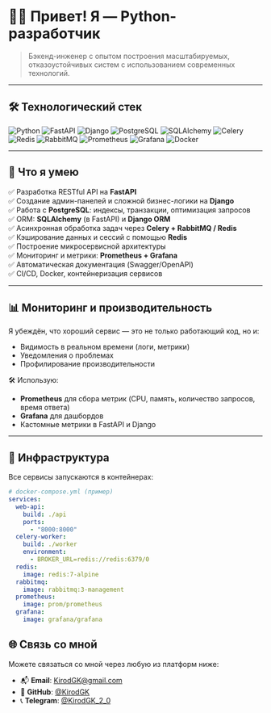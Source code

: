 # 👨‍💻 Привет! Я — Python-разработчик

> Бэкенд-инженер с опытом построения масштабируемых, отказоустойчивых систем с использованием современных технологий.

---

## 🛠️ Технологический стек

![Python](https://img.shields.io/badge/Python-3.12-blue?logo=python&logoColor=white)
![FastAPI](https://img.shields.io/badge/FastAPI-0.110-black?logo=fastapi&logoColor=white)
![Django](https://img.shields.io/badge/Django-4.2-green?logo=django&logoColor=white)
![PostgreSQL](https://img.shields.io/badge/PostgreSQL-15-blue?logo=postgresql&logoColor=white)
![SQLAlchemy](https://img.shields.io/badge/SQLAlchemy-2.0-yellow?logo=sqlalchemy&logoColor=black)
![Celery](https://img.shields.io/badge/Celery-tasks-green?logo=celery&logoColor=white)
![Redis](https://img.shields.io/badge/Redis-persistence-red?logo=redis&logoColor=white)
![RabbitMQ](https://img.shields.io/badge/RabbitMQ-message--broker-orange?logo=rabbitmq&logoColor=white)
![Prometheus](https://img.shields.io/badge/Prometheus-monitoring-red?logo=prometheus&logoColor=white)
![Grafana](https://img.shields.io/badge/Grafana-visualization-orange?logo=grafana&logoColor=white)
![Docker](https://img.shields.io/badge/Docker-containerization-blue?logo=docker&logoColor=white)


---

## 💼 Что я умею

✅ Разработка RESTful API на **FastAPI**  
✅ Создание админ-панелей и сложной бизнес-логики на **Django**  
✅ Работа с **PostgreSQL**: индексы, транзакции, оптимизация запросов  
✅ ORM: **SQLAlchemy** (в FastAPI) и **Django ORM**  
✅ Асинхронная обработка задач через **Celery + RabbitMQ / Redis**  
✅ Кэширование данных и сессий с помощью **Redis**  
✅ Построение микросервисной архитектуры  
✅ Мониторинг и метрики: **Prometheus + Grafana**  
✅ Автоматическая документация (Swagger/OpenAPI)  
✅ CI/CD, Docker, контейнеризация сервисов  

---

## 📊 Мониторинг и производительность

Я убеждён, что хороший сервис — это не только работающий код, но и:
- Видимость в реальном времени (логи, метрики)
- Уведомления о проблемах
- Профилирование производительности

🛠 Использую:
- **Prometheus** для сбора метрик (CPU, память, количество запросов, время ответа)
- **Grafana** для дашбордов
- Кастомные метрики в FastAPI и Django

---

## 🐳 Инфраструктура

Все сервисы запускаются в контейнерах:

```yaml
# docker-compose.yml (пример)
services:
  web-api:
    build: ./api
    ports:
      - "8000:8000"
  celery-worker:
    build: ./worker
    environment:
      - BROKER_URL=redis://redis:6379/0
  redis:
    image: redis:7-alpine
  rabbitmq:
    image: rabbitmq:3-management
  prometheus:
    image: prom/prometheus
  grafana:
    image: grafana/grafana
```

## 🌐 Связь со мной

Можете связаться со мной через любую из платформ ниже:

- 📬 **Email**: [KirodGK@gmail.com](mailto:KirodGK@gmail.com)
- 🐙 **GitHub**: [@KirodGK](https://github.com/KirodGK)
- 📞 **Telegram**: [@KirodGK_2_0](https://t.me/KirodGK_2_0)

